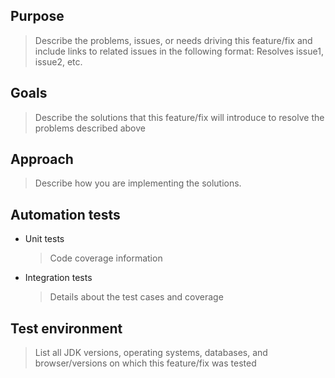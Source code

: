 ## Purpose
> Describe the problems, issues, or needs driving this feature/fix and include links to related issues in the following format: Resolves issue1, issue2, etc.

## Goals
> Describe the solutions that this feature/fix will introduce to resolve the problems described above

## Approach
> Describe how you are implementing the solutions.

## Automation tests
 - Unit tests
   > Code coverage information
 - Integration tests
   > Details about the test cases and coverage

## Test environment
> List all JDK versions, operating systems, databases, and browser/versions on which this feature/fix was tested

